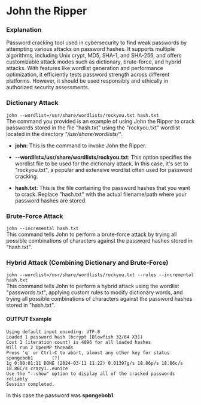 # John the Ripper

### Explanation
Password cracking tool used in cybersecurity to find weak passwords by attempting various attacks on password hashes. It supports multiple algorithms, including Unix crypt, MD5, SHA-1, and SHA-256, and offers customizable attack modes such as dictionary, brute-force, and hybrid attacks. With features like wordlist generation and performance optimization, it efficiently tests password strength across different platforms. However, it should be used responsibly and ethically in authorized security assessments.

### Dictionary Attack
```john --wordlist=/usr/share/wordlists/rockyou.txt hash.txt```  
The command you provided is an example of using John the Ripper to crack passwords stored in the file "hash.txt" using the "rockyou.txt" wordlist located in the directory *"/usr/share/wordlists/"*.  

- **john**: This is the command to invoke John the Ripper.

- **--wordlist=/usr/share/wordlists/rockyou.txt**: This option specifies the wordlist file to be used for the dictionary attack. In this case, it's set to "rockyou.txt", a popular and extensive wordlist often used for password cracking.
- **hash.txt**: This is the file containing the password hashes that you want to crack. Replace "hash.txt" with the actual filename/path where your password hashes are stored.

### Brute-Force Attack
```john --incremental hash.txt```  
This command tells John to perform a brute-force attack by trying all possible combinations of characters against the password hashes stored in "hash.txt".

### Hybrid Attack (Combining Dictionary and Brute-Force)
```john --wordlist=/usr/share/wordlists/rockyou.txt --rules --incremental hash.txt```  
This command tells John to perform a hybrid attack using the wordlist "passwords.txt", applying custom rules to modify dictionary words, and trying all possible combinations of characters against the password hashes stored in "hash.txt".

#### OUTPUT Example
```
Using default input encoding: UTF-8
Loaded 1 password hash (bcrypt [Blowfish 32/64 X3])
Cost 1 (iteration count) is 4096 for all loaded hashes
Will run 2 OpenMP threads
Press 'q' or Ctrl-C to abort, almost any other key for status
spongebob1       (?)     
1g 0:00:01:11 DONE (2024-03-11 11:22) 0.01397g/s 18.86p/s 18.86c/s 18.86C/s crazy1..eunice
Use the "--show" option to display all of the cracked passwords reliably
Session completed.
```
In this case the password was **spongebob1**.
